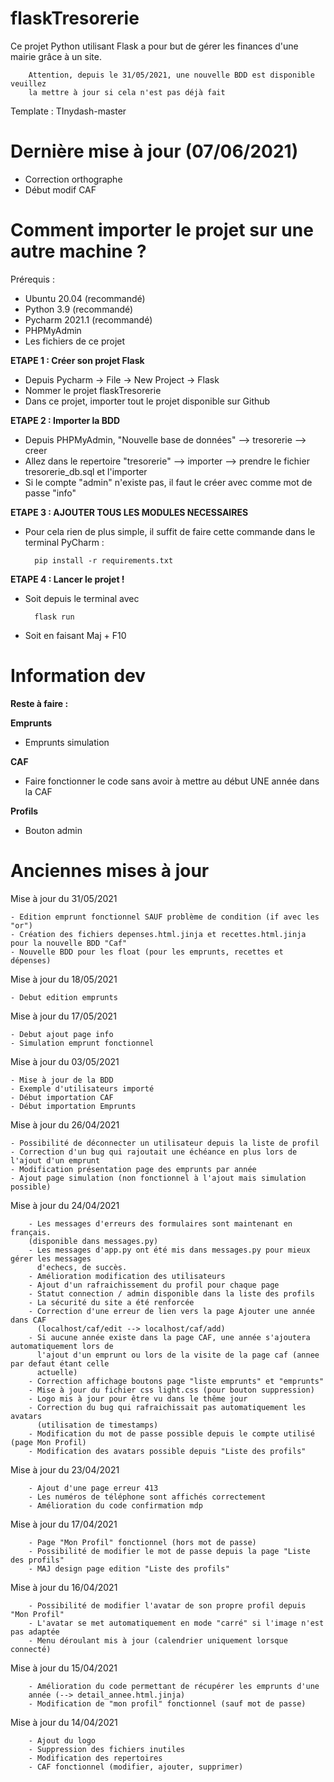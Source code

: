 # flaskTresorerie

Ce projet Python utilisant Flask a pour but de gérer les finances d'une mairie grâce à un site.

        Attention, depuis le 31/05/2021, une nouvelle BDD est disponible veuillez
        la mettre à jour si cela n'est pas déjà fait

Template : TInydash-master
# Dernière mise à jour (07/06/2021)

  - Correction orthographe
  - Début modif CAF


# Comment importer le projet sur une autre machine ?

Prérequis :
- Ubuntu 20.04 (recommandé)
- Python 3.9 (recommandé)
- Pycharm 2021.1 (recommandé)
- PHPMyAdmin
- Les fichiers de ce projet

**ETAPE 1 : Créer son projet Flask**
    
- Depuis Pycharm -> File -> New Project -> Flask
- Nommer le projet flaskTresorerie
- Dans ce projet, importer tout le projet disponible sur Github

**ETAPE 2 : Importer la BDD**

- Depuis PHPMyAdmin, "Nouvelle base de données" --> tresorerie --> creer
- Allez dans le repertoire "tresorerie" --> importer --> prendre le fichier tresorerie_db.sql et l'importer
- Si le compte "admin" n'existe pas, il faut le créer avec comme mot de passe "info"
    
**ETAPE 3 : AJOUTER TOUS LES MODULES NECESSAIRES**

- Pour cela rien de plus simple, il suffit de faire cette commande dans le terminal PyCharm :
  
        pip install -r requirements.txt
    
**ETAPE 4 : Lancer le projet !**

- Soit depuis le terminal avec
        
        flask run
- Soit en faisant Maj + F10
# Information dev

**Reste à faire :**

**Emprunts**
  - Emprunts simulation

**CAF**
  - Faire fonctionner le code sans avoir à mettre au début UNE année dans la CAF

**Profils**
  - Bouton admin


# Anciennes mises à jour

Mise à jour du 31/05/2021

    - Edition emprunt fonctionnel SAUF problème de condition (if avec les "or")
    - Création des fichiers depenses.html.jinja et recettes.html.jinja pour la nouvelle BDD "Caf"
    - Nouvelle BDD pour les float (pour les emprunts, recettes et dépenses)

Mise à jour du 18/05/2021

    - Debut edition emprunts

Mise à jour du 17/05/2021

    - Debut ajout page info
    - Simulation emprunt fonctionnel

Mise à jour du 03/05/2021

    - Mise à jour de la BDD
    - Exemple d'utilisateurs importé
    - Début importation CAF
    - Début importation Emprunts

Mise à jour du 26/04/2021

    - Possibilité de déconnecter un utilisateur depuis la liste de profil
    - Correction d'un bug qui rajoutait une échéance en plus lors de l'ajout d'un emprunt
    - Modification présentation page des emprunts par année
    - Ajout page simulation (non fonctionnel à l'ajout mais simulation possible)

Mise à jour du 24/04/2021

        - Les messages d'erreurs des formulaires sont maintenant en français.
        (disponible dans messages.py)
        - Les messages d'app.py ont été mis dans messages.py pour mieux gérer les messages
          d'echecs, de succès.
        - Amélioration modification des utilisateurs
        - Ajout d'un rafraichissement du profil pour chaque page
        - Statut connection / admin disponible dans la liste des profils
        - La sécurité du site a été renforcée
        - Correction d'une erreur de lien vers la page Ajouter une année dans CAF
          (localhost/caf/edit --> localhost/caf/add)
        - Si aucune année existe dans la page CAF, une année s'ajoutera automatiquement lors de
          l'ajout d'un emprunt ou lors de la visite de la page caf (annee par defaut étant celle
          actuelle)
        - Correction affichage boutons page "liste emprunts" et "emprunts"
        - Mise à jour du fichier css light.css (pour bouton suppression)
        - Logo mis à jour pour être vu dans le thême jour
        - Correction du bug qui rafraichissait pas automatiquement les avatars
          (utilisation de timestamps)
        - Modification du mot de passe possible depuis le compte utilisé (page Mon Profil)
        - Modification des avatars possible depuis "Liste des profils"

Mise à jour du 23/04/2021

        - Ajout d'une page erreur 413
        - Les numéros de téléphone sont affichés correctement
        - Amélioration du code confirmation mdp

Mise à jour du 17/04/2021

        - Page "Mon Profil" fonctionnel (hors mot de passe)
        - Possibilité de modifier le mot de passe depuis la page "Liste des profils"
        - MAJ design page edition "Liste des profils"


Mise à jour du 16/04/2021

        - Possibilité de modifier l'avatar de son propre profil depuis "Mon Profil"
        - L'avatar se met automatiquement en mode "carré" si l'image n'est pas adaptée
        - Menu déroulant mis à jour (calendrier uniquement lorsque connecté)


Mise à jour du 15/04/2021

        - Amélioration du code permettant de récupérer les emprunts d'une
        année (--> detail_annee.html.jinja)
        - Modification de "mon profil" fonctionnel (sauf mot de passe)

Mise à jour du 14/04/2021

        - Ajout du logo
        - Suppression des fichiers inutiles
        - Modification des repertoires
        - CAF fonctionnel (modifier, ajouter, supprimer)